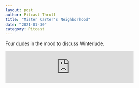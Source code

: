 ```yaml
---
layout: post
author: Pitcast Thrull
title: "Mister Carter's Neighborhood"
date: "2021-01-30"
category: Pitcast
---
```


Four dudes in the mood to discuss Winterlude.

<iframe src="https://anchor.fm/pitcast/embed/episodes/Mister-Carters-Neighborhood-epmsff" height="102px" width="400px" frameborder="0" scrolling="no"></iframe>
